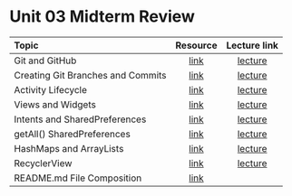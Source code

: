 # Unit 03 Midterm Review

|Topic|Resource|Lecture link|
|:-|:-:|:-:|
|Git and GitHub|[link](https://try.github.io/levels/1/challenges/1)| [lecture](https://github.com/C4Q/AC-Android/tree/master/lessons/project-management)
|Creating Git Branches and Commits|[link](http://dont-be-afraid-to-commit.readthedocs.io/en/latest/git/commandlinegit.html)| [lecture](https://github.com/C4Q/AC-Android/tree/master/lessons/project-management)|
|Activity Lifecycle|[link](https://github.com/C4Q/AC-Android/tree/master/lessons/android-lifecycle)| [lecture](https://github.com/C4Q/AC-Android/tree/master/lessons/android-lifecycle/README.md)|
|Views and Widgets|[link](https://github.com/C4Q/AC-Android/tree/master/lessons/android-views)| [lecture](https://github.com/C4Q/AC-Android/tree/master/lessons/android-views)|
|Intents and SharedPreferences|[link](https://github.com/C4Q/AC-Android/tree/master/lessons/shared-preferences)| [lecture](https://github.com/C4Q/AC-Android/blob/sharedprefs/lessons/shared_preferences.md)|
|getAll() SharedPreferences|[link](https://stackoverflow.com/questions/22089411/how-to-get-all-keys-of-sharedpreferences-programmatically-in-android)| [lecture](https://github.com/C4Q/AC-Android/blob/sharedprefs/lessons/shared_preferences.md)|
|HashMaps and ArrayLists|[link](https://github.com/C4Q/AC-Android/blob/master/lessons/arrays-arraylists/arrays-ArrayLists-HashMaps/README.md)| [lecture](https://github.com/C4Q/AC-Android/tree/master/lessons/review-list-maps)|
|RecyclerView|[link](https://github.com/C4Q/AC-Android/blob/master/lessons/recyclerview/review/README.md)| [lecture](https://github.com/C4Q/AC-Android/blob/recyclerview-update/lessons/recyclerview/RecyclerView_update.md)|
|README.md File Composition|[link](https://github.com/adam-p/markdown-here/wiki/Markdown-Cheatsheet)| |
